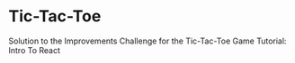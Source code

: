 # Tic-Tac-Toe
Solution to the Improvements Challenge for the Tic-Tac-Toe Game Tutorial: Intro To React
